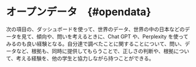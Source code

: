 # オープンデータ　{#opendata}

次の項目の、ダッシュボードを使って、世界のデータ、世界の中の日本などのデータを見て、傾向や、問いを考えるときに、Chat GPT や、Perplexity を使ってみるのも良い経験となる。自分達で調べたことに関することについて、問い、データなど、根拠も、同時に提供してもらうことで、正しさの判断や、根拠について、考える経験を、他の学生と協力しながら持つことができる。

